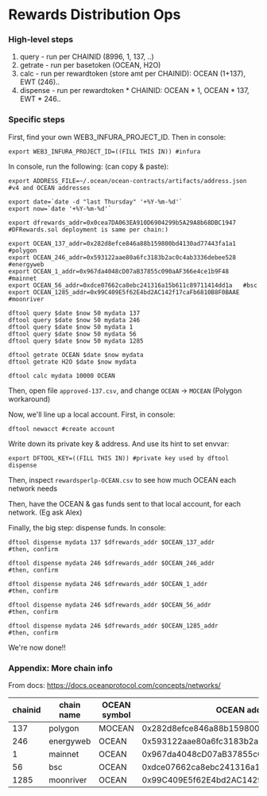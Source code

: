 # Rewards Distribution Ops

### High-level steps

1. query - run per CHAINID (8996, 1, 137, ..)
2. getrate - run per basetoken (OCEAN, H2O)
3. calc - run per rewardtoken (store amt per CHAINID): OCEAN (1+137), EWT (246)..
4. dispense - run per rewardtoken * CHAINID: OCEAN * 1, OCEAN * 137, EWT * 246..

### Specific steps

First, find your own WEB3_INFURA_PROJECT_ID. Then in console:
```console
export WEB3_INFURA_PROJECT_ID=((FILL THIS IN)) #infura
```

In console, run the following: (can copy & paste):
```console
export ADDRESS_FILE=~/.ocean/ocean-contracts/artifacts/address.json #v4 and OCEAN addresses

export date=`date -d "last Thursday" '+%Y-%m-%d'`
export now=`date '+%Y-%m-%d'`

export dfrewards_addr=0x0cea7DA063EA910D6904299b5A29A8b68DBC1947  #DFRewards.sol deployment is same per chain:)

export OCEAN_137_addr=0x282d8efce846a88b159800bd4130ad77443fa1a1  #polygon
export OCEAN_246_addr=0x593122aae80a6fc3183b2ac0c4ab3336debee528  #energyweb
export OCEAN_1_addr=0x967da4048cD07aB37855c090aAF366e4ce1b9F48    #mainnet
export OCEAN_56_addr=0xdce07662ca8ebc241316a15b611c89711414dd1a   #bsc
export OCEAN_1285_addr=0x99C409E5f62E4bd2AC142f17caFb6810B8F0BAAE #moonriver

dftool query $date $now 50 mydata 137
dftool query $date $now 50 mydata 246
dftool query $date $now 50 mydata 1
dftool query $date $now 50 mydata 56
dftool query $date $now 50 mydata 1285

dftool getrate OCEAN $date $now mydata
dftool getrate H2O $date $now mydata

dftool calc mydata 10000 OCEAN
```

Then, open file `approved-137.csv`, and change `OCEAN` -> `MOCEAN` (Polygon workaround)

Now, we'll line up a local account. First, in console:
```console
dftool newacct #create account
```

Write down its private key & address. And use its hint to set envvar:
```console
export DFTOOL_KEY=((FILL THIS IN)) #private key used by dftool dispense
```

Then, inspect `rewardsperlp-OCEAN.csv` to see how much OCEAN each network needs

Then, have the OCEAN & gas funds sent to that local account, for each network. (Eg ask Alex)

Finally, the big step: dispense funds. In console:
```console
dftool dispense mydata 137 $dfrewards_addr $OCEAN_137_addr
#then, confirm

dftool dispense mydata 246 $dfrewards_addr $OCEAN_246_addr
#then, confirm

dftool dispense mydata 246 $dfrewards_addr $OCEAN_1_addr
#then, confirm

dftool dispense mydata 246 $dfrewards_addr $OCEAN_56_addr
#then, confirm

dftool dispense mydata 246 $dfrewards_addr $OCEAN_1285_addr
#then, confirm
```

We're now done!!

### Appendix: More chain info

From docs: https://docs.oceanprotocol.com/concepts/networks/

| chainid | chain name | OCEAN symbol | OCEAN address |
| ------- | ---------- | ------------ | ------------- |
| 137     | polygon    | MOCEAN       | 0x282d8efce846a88b159800bd4130ad77443fa1a1 |
| 246     | energyweb  | OCEAN        | 0x593122aae80a6fc3183b2ac0c4ab3336debee528 |
| 1       | mainnet    | OCEAN        | 0x967da4048cD07aB37855c090aAF366e4ce1b9F48 |
| 56      | bsc        | OCEAN        | 0xdce07662ca8ebc241316a15b611c89711414dd1a  |
| 1285    | moonriver  | OCEAN        | 0x99C409E5f62E4bd2AC142f17caFb6810B8F0BAAE |
